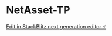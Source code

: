 # NetAsset-TP

[Edit in StackBlitz next generation editor ⚡️](https://stackblitz.com/~/github.com/westonlampe/NetAsset-TP)